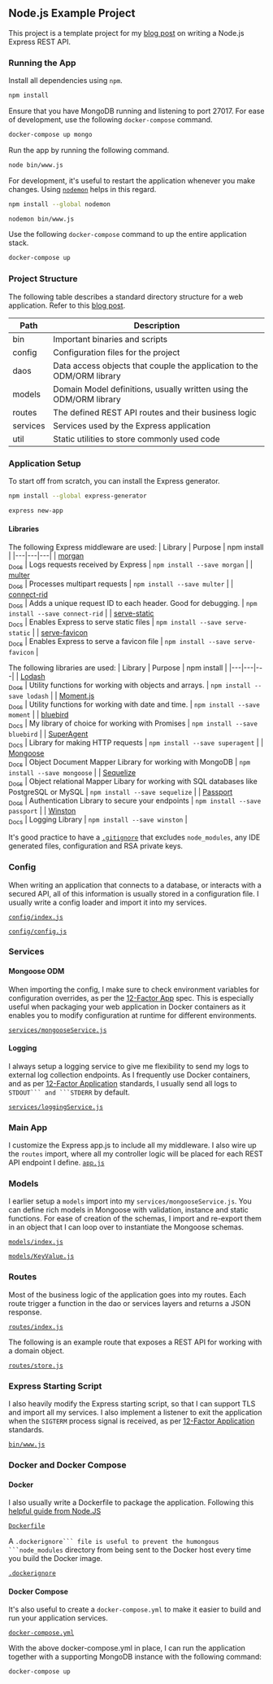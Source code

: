 ## Node.js Example Project

This project is a template project for my [blog post](https://samloh84.github.io/blog/nodejs/express/application-development/2018/12/19/starting-a-nodejs-express-web-application.html) on writing a Node.js Express REST API.
 

### Running the App
Install all dependencies using `npm`.
```bash
npm install
```

Ensure that you have MongoDB running and listening to port 27017.
For ease of development, use the following `docker-compose` command.
```bash
docker-compose up mongo
```

Run the app by running the following command.
```bash
node bin/www.js
```

For development, it's useful to restart the application whenever you make changes. Using [`nodemon`](https://github.com/remy/nodemon) helps in this regard.

```bash
npm install --global nodemon

nodemon bin/www.js
```

Use the following `docker-compose` command to up the entire application stack.
```bash
docker-compose up
```

### Project Structure

The following table describes a standard directory structure for a web application. Refer to this [blog post](https://samloh84.github.io/blog/application-development/2018/12/06/anatomy-of-an-application.html).

| Path | Description |
|---|---|
| bin | Important binaries and scripts |
| config | Configuration files for the project |
| daos | Data access objects that couple the application to the ODM/ORM library |
| models | Domain Model definitions, usually written using the ODM/ORM library |  
| routes | The defined REST API routes and their business logic |
| services | Services used by the Express application
| util | Static utilities to store commonly used code |


### Application Setup

To start off from scratch, you can install the Express generator.
```bash
npm install --global express-generator

express new-app
```

#### Libraries

The following Express middleware are used:
| Library | Purpose | npm install |
|---|---|---|
| [morgan](https://www.npmjs.com/package/morgan)<br/>[<sub>Docs</sub>](https://github.com/expressjs/morgan) | Logs requests received by Express | `npm install --save morgan` |
| [multer](https://www.npmjs.com/package/multer)<br/>[<sub>Docs</sub>](https://github.com/expressjs/multer) | Processes multipart requests | `npm install --save multer` |
| [connect-rid](https://www.npmjs.com/package/connect-rid)<br/>[<sub>Docs</sub>](https://github.com/expressjs/connect-rid) | Adds a unique request ID to each header. Good for debugging. | `npm install --save connect-rid` |
| [serve-static](https://www.npmjs.com/package/serve-static)<br/>[<sub>Docs</sub>](https://github.com/expressjs/serve-static) | Enables Express to serve static files | `npm install --save serve-static` |
| [serve-favicon](https://www.npmjs.com/package/serve-favicon)<br/>[<sub>Docs</sub>](https://github.com/expressjs/serve-favicon) | Enables Express to serve a favicon file | `npm install --save serve-favicon` |

The following libraries are used:
| Library | Purpose | npm install |
|---|---|---|
| [Lodash](https://www.npmjs.com/package/lodash)<br/>[<sub>Docs</sub>](https://lodash.com/) | Utility functions for working with objects and arrays. | `npm install --save lodash` |
| [Moment.js](https://www.npmjs.com/package/moment)<br/>[<sub>Docs</sub>](http://momentjs.com/) | Utility functions for working with date and time. | `npm install --save moment` |
| [bluebird](https://www.npmjs.com/package/bluebird)<br/>[<sub>Docs</sub>](http://bluebirdjs.com/docs/getting-started.html) | My library of choice for working with Promises | `npm install --save bluebird` |
| [SuperAgent](https://www.npmjs.com/package/superagent)<br/>[<sub>Docs</sub>](https://visionmedia.github.io/superagent/) | Library for making HTTP requests | `npm install --save superagent` |
| [Mongoose](https://www.npmjs.com/package/mongoose)<br/>[<sub>Docs</sub>](https://mongoosejs.com/) | Object Document Mapper Library for working with MongoDB | `npm install --save mongoose` |
| [Sequelize](https://www.npmjs.com/package/sequelize)<br/>[<sub>Docs</sub>](https://sequelize.readthedocs.io/en/v3/) | Object relational Mapper Libary for working with SQL databases like PostgreSQL or MySQL | `npm install --save sequelize` |
| [Passport](https://www.npmjs.com/package/passport)<br/>[<sub>Docs</sub>](http://www.passportjs.org/) | Authentication Library to secure your endpoints | `npm install --save passport` |
| [Winston](https://www.npmjs.com/package/winston)<br/>[<sub>Docs</sub>](https://github.com/winstonjs/winston) | Logging Library | `npm install --save winston` |


It's good practice to have a [`.gitignore`](./.gitignore) that excludes `node_modules`, any IDE generated files, configuration and RSA private keys.

### Config
When writing an application that connects to a database, or interacts with a secured API, all of this information is usually stored in a configuration file. I usually write a config loader and import it into my services.

[`config/index.js`](./config/index.js)
 
[`config/config.js`](./config/config.js)

### Services

#### Mongoose ODM
When importing the config, I make sure to check environment variables for configuration overrides, as per the [12-Factor App](https://12factor.net/) spec. This is especially useful when packaging your web application in Docker containers as it enables you to modify configuration at runtime for different environments.

[`services/mongooseService.js`](./services/mongooseService.js)

#### Logging
I always setup a logging service to give me flexibility to send my logs to external log collection endpoints. As I frequently use Docker containers, and as per [12-Factor Application](https://12factor.net/) standards, I usually send all logs to `STDOUT``` and ```STDERR` by default.

[`services/loggingService.js`](./services/loggingService.js)


### Main App
I customize the Express app.js to include all my middleware. I also wire up the `routes` import, where all my controller logic will be placed for each REST API endpoint I define.
[`app.js`](./app.js)


### Models
I earlier setup a `models` import into my `services/mongooseService.js`. You can define rich models in Mongoose with validation, instance and static functions. For ease of creation of the schemas, I import and re-export them in an object that I can loop over to instantiate the Mongoose schemas.

[`models/index.js`](./models/index.js)

[`models/KeyValue.js`](./models/KeyValue.js)

### Routes

Most of the business logic of the application goes into my routes. Each route trigger a function in the dao or services layers and returns a JSON response. 

[`routes/index.js`](./routes/index.js)

The following is an example route that exposes a REST API for working with a domain object.

[`routes/store.js`](./routes/store.js)

### Express Starting Script
I also heavily modify the Express starting script, so that I can support TLS and import all my services. I also implement a listener to exit the application when the `SIGTERM` process signal is received, as per [12-Factor Application](https://12factor.net/) standards.

[`bin/www.js`](./bin/www.js)


### Docker and Docker Compose

 
#### Docker

I also usually write a Dockerfile to package the application. Following this [helpful guide from Node.JS](https://nodejs.org/en/docs/guides/nodejs-docker-webapp/)

[`Dockerfile`](./Dockerfile)

A `.dockerignore``` file is useful to prevent the humongous ```node_modules` directory from being sent to the Docker host every time you build the Docker image.

[`.dockerignore`](./.dockerignore)


#### Docker Compose
It's also useful to create a `docker-compose.yml` to make it easier to build and run your application services.

[`docker-compose.yml`](./docker-compose.yml)

With the above docker-compose.yml in place, I can run the application together with a supporting MongoDB instance with the following command:
```bash
docker-compose up
```

